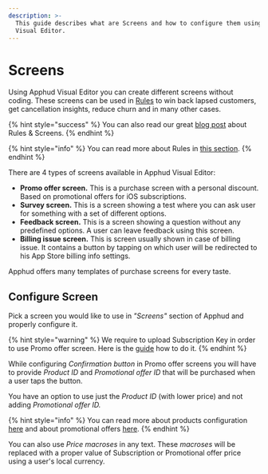 ```yaml
---
description: >-
  This guide describes what are Screens and how to configure them using Apphud
  Visual Editor.
---
```


# Screens

Using Apphud Visual Editor you can create different screens without coding. These screens can be used in [Rules](rules.md) to win back lapsed customers, get cancellation insights, reduce churn and in many other cases.

{% hint style="success" %}
You can also read our great [blog post](https://apphud.com/blog/understanding-rules-in-apphud) about Rules & Screens.
{% endhint %}

{% hint style="info" %}
You can read more about Rules in [this section](rules.md).
{% endhint %}

There are 4 types of screens available in Apphud Visual Editor:

* **Promo offer screen.** This is a purchase screen with a personal discount. Based on promotional offers for iOS subscriptions.
* **Survey screen.** This is a screen showing a test where you can ask user for something with a set of different options.
* **Feedback screen.** This is a screen showing a question without any predefined options. A user can leave feedback using this screen.
* **Billing issue screen.** This is screen usually shown in case of billing issue. It contains a button by tapping on which user will be redirected to his App Store billing info settings.&#x20;

Apphud offers many templates of purchase screens for every taste.

## Configure Screen

Pick a screen you would like to use in _"Screens"_ section of Apphud and properly configure it.

{% hint style="warning" %}
We require to upload Subscription Key in order to use Promo offer screen. Here is the [guide](../getting-started/promo-offers.md) how to do it.
{% endhint %}

While configuring _Confirmation button_ in Promo offer screens you will have to provide _Product ID_ and _Promotional offer ID_ that will be purchased when a user taps the button.&#x20;

You have an option to use just the _Product ID_ (with lower price) and not adding _Promotional offer ID._

{% hint style="info" %}
You can read more about products configuration [here](broken-reference) and about promotional offers [here](../getting-started/promo-offers.md).
{% endhint %}

You can also use _Price macroses_ in any text. These _macroses_ will be replaced with a proper value of Subscription or Promotional offer price using a user's local currency.
